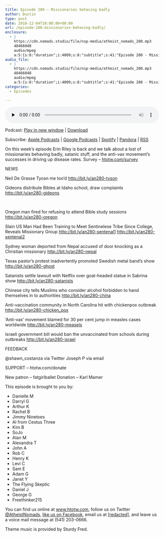 ```yaml
---
title: Episode 280 – Missionaries behaving badly
author: Dustin
type: post
date: 2018-12-04T10:00:00+00:00
url: /episode-280-missionaries-behaving-badly/
enclosure:
  - |
    https://cdn.nomads.studio/file/nsp-media/atheist_nomads_280.mp3
    48466048
    audio/mpeg
    a:5:{s:8:"duration";i:4009;s:8:"subtitle";s:41:"Episode 280 - Missionaries behaving badly";s:6:"author";s:43:"Dustin Williams, Lauren Studley, Erin Riley";s:12:"itunes_image";s:83:"https://cdn.nomads.studio/file/nsp-media/itunes-cover-1400x1400.jpg";s:8:"explicit";i:1;}
audio_file:
  - |
    https://cdn.nomads.studio/file/nsp-media/atheist_nomads_280.mp3
    48466048
    audio/mpeg
    a:5:{s:8:"duration";i:4009;s:8:"subtitle";s:41:"Episode 280 - Missionaries behaving badly";s:6:"author";s:43:"Dustin Williams, Lauren Studley, Erin Riley";s:12:"itunes_image";s:83:"https://cdn.nomads.studio/file/nsp-media/itunes-cover-1400x1400.jpg";s:8:"explicit";i:1;}
categories:
  - Episodes

---
```

<div itemscope itemtype="http://schema.org/AudioObject">
  <meta itemprop="name" content="Episode 280 &#8211; Missionaries behaving badly" />
  
  <meta itemprop="uploadDate" content="2018-12-04T03:00:00-07:00" />
  
  <meta itemprop="encodingFormat" content="audio/mpeg" />
  
  <meta itemprop="description" content="On this week's episode Erin Riley is back and we talk about a lost of missionaries behaving badly, satanic stuff, and the anti-vax movement's successes in driving up disease rates.  Survey - htotw.com/survey NEWS Neil De Grasse Tyosn me too’d http://..." />
  
  <meta itemprop="contentUrl" content="https://dts.podtrac.com/redirect.mp3/cdn.nomads.studio/file/nsp-media/atheist_nomads_280.mp3" />
  
  <meta itemprop="contentSize" content="46.2" />
  </p> 
  
  <div class="powerpress_player" id="powerpress_player_8543">
    <audio class="wp-audio-shortcode" id="audio-5035-287" preload="none" style="width: 100%;" controls="controls"><source type="audio/mpeg" src="https://dts.podtrac.com/redirect.mp3/cdn.nomads.studio/file/nsp-media/atheist_nomads_280.mp3?_=287" /><a href="https://dts.podtrac.com/redirect.mp3/cdn.nomads.studio/file/nsp-media/atheist_nomads_280.mp3">https://dts.podtrac.com/redirect.mp3/cdn.nomads.studio/file/nsp-media/atheist_nomads_280.mp3</a></audio>
  </div>
</div>

<p class="powerpress_links powerpress_links_mp3">
  Podcast: <a href="https://dts.podtrac.com/redirect.mp3/cdn.nomads.studio/file/nsp-media/atheist_nomads_280.mp3" class="powerpress_link_pinw" target="_blank" title="Play in new window" onclick="return powerpress_pinw('https://htotw.com/?powerpress_pinw=5035-podcast');" rel="nofollow">Play in new window</a> | <a href="https://dts.podtrac.com/redirect.mp3/cdn.nomads.studio/file/nsp-media/atheist_nomads_280.mp3" class="powerpress_link_d" title="Download" rel="nofollow" download="atheist_nomads_280.mp3">Download</a>
</p>

<p class="powerpress_links powerpress_subscribe_links">
  Subscribe: <a href="https://podcasts.apple.com/us/podcast/humanists-take-on-the-world/id530050098?mt=2&ls=1" class="powerpress_link_subscribe powerpress_link_subscribe_itunes" target="_blank" title="Subscribe on Apple Podcasts" rel="nofollow">Apple Podcasts</a> | <a href="https://www.google.com/podcasts?feed=aHR0cDovL2F0aGVpc3Rub21hZHMubGlic3luLmNvbS9yc3M%3D" class="powerpress_link_subscribe powerpress_link_subscribe_googleplay" target="_blank" title="Subscribe on Google Podcasts" rel="nofollow">Google Podcasts</a> | <a href="https://open.spotify.com/show/3LzK2xZGike6Tc1GEMtMbr?si=LieN9SNuTpq96smuaUsH8A" class="powerpress_link_subscribe powerpress_link_subscribe_spotify" target="_blank" title="Subscribe on Spotify" rel="nofollow">Spotify</a> | <a href="https://www.pandora.com/podcast/atheist-nomads/PC:10122?corr=62071012&part=ug" class="powerpress_link_subscribe powerpress_link_subscribe_pandora" target="_blank" title="Subscribe on Pandora" rel="nofollow">Pandora</a> | <a href="https://htotw.com/feed/podcast/" class="powerpress_link_subscribe powerpress_link_subscribe_rss" target="_blank" title="Subscribe via RSS" rel="nofollow">RSS</a>
</p>

On this week&#8217;s episode Erin Riley is back and we talk about a lost of missionaries behaving badly, satanic stuff, and the anti-vax movement&#8217;s successes in driving up disease rates. Survey &#8211; <a href= "https://htotw.com/survey">htotw.com/survey</a>

NEWS

Neil De Grasse Tyosn me too’d <a href="http://bit.ly/an280-tyson" target="_blank" rel="noopener">http://bit.ly/an280-tyson</a>

Gideons distribute Bibles at Idaho school, draw complaints <a href="http://bit.ly/an280-gideons" target="_blank" rel="noopener">http://bit.ly/an280-gideons</a>

 

Oregon man fired for refusing to attend Bible study sessions <a href="http://bit.ly/an280-oregon" target="_blank" rel="noopener">http://bit.ly/an280-oregon</a>

Slain US Man Had Been Training to Meet Sentinelese Tribe Since College, Reveals Missionary Group <a href="http://bit.ly/an280-sentenal1" target="_blank" rel="noopener">http://bit.ly/an280-sentenal1</a> <a href="http://bit.ly/an280-sentenal2" target="_blank" rel="noopener">http://bit.ly/an280-sentenal2</a>

Sydney woman deported from Nepal accused of door knocking as a Christian missionary <a href="http://bit.ly/an280-nepal" target="_blank" rel="noopener">http://bit.ly/an280-nepal</a>

Texas pastor&#8217;s protest inadvertently promoted Swedish metal band&#8217;s show <a href="http://bit.ly/an280-ghost" target="_blank" rel="noopener">http://bit.ly/an280-ghost</a>

Satanists settle lawsuit with Netflix over goat-headed statue in Sabrina show <a href="http://bit.ly/an280-satanists" target="_blank" rel="noopener">http://bit.ly/an280-satanists</a>

Chinese city tells Muslims who consider alcohol forbidden to hand themselves in to authorities <a href="http://bit.ly/an280-china" target="_blank" rel="noopener">http://bit.ly/an280-china</a>

Anti-vaccination community in North Carolina hit with chickenpox outbreak <a href="http://bit.ly/an280-chicken_pox" target="_blank" rel="noopener">http://bit.ly/an280-chicken_pox</a>

&#8216;Anti-vax&#8217; movement blamed for 30 per cent jump in measles cases worldwide <a href="http://bit.ly/an280-measels" target="_blank" rel="noopener">http://bit.ly/an280-measels</a>

Israeli government bill would ban the unvaccinated from schools during outbreaks <a href="http://bit.ly/an280-israel" target="_blank" rel="noopener">http://bit.ly/an280-israel</a>

FEEDBACK

@shawn_costanza via Twitter Joseph P via email

SUPPORT &#8211; htotw.com/donate

New patron &#8211; fatgirlballet Donation &#8211; Karl Mamer

This episode is brought to you by:

  * Danielle M
  * Darryl G
  * Arthur K
  * Rachel B
  * Jimmy Ninetoes
  * Al from Cestus Three
  * Kim B
  * SoJo
  * Alan M
  * Alexandra T
  * John A
  * Rob C
  * Henry K
  * Levi C
  * Sam E
  * Adam G
  * Janet Y
  * The Flying Skeptic
  * Daniel J
  * George G
  * Freethinker215

You can find us online at <a href="https://www.htotw.com/" target="_blank" rel="noopener">www.htotw.com</a>, follow us on Twitter <a href="https://twitter.com/AtheistNomads" target="_blank" rel="noopener">@AtheistNomads</a>, <a href="https://www.facebook.com/AtheistNomads" target="_blank" rel="noopener">like us on Facebook</a>, email us at <a href= "mailto:[redacted]">[redacted]</a>, and leave us a voice mail message at (541) 203-0666.

Theme music is provided by Sturdy Fred.